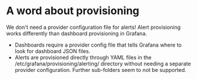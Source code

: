 # A word about provisioning

We don't need a provider configuration file for alerts! Alert provisioning works differently than dashboard provisioning in Grafana.

- Dashboards require a provider config file that tells Grafana where to look for dashboard JSON files.
- Alerts are provisioned directly through YAML files in the /etc/grafana/provisioning/alerting/ directory without needing a separate provider configuration. Further sub-folders seem to not be supported.

